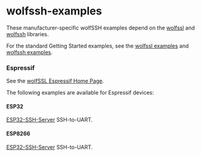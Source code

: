 # wolfssh-examples

These manufacturer-specific wolfSSH examples depend on the [wolfssl](../wolfssl/README.md) 
and [wolfssh](../wolfssh/README.md) libraries.

For the standard Getting Started examples, see the [wolfssl examples](../wolfssl/tree/master/examples) 
and [wolfssh examples](../wolfssh/tree/master/examples).
<br />

### Espressif

See the [wolfSSL Espressif Home Page](https://www.wolfssl.com/espressif/).

The following examples are available for Espressif devices:

#### ESP32

[ESP32-SSH-Server](./Espressif/ESP32/ESP32-SSH-Server/README.md) SSH-to-UART.

#### ESP8266

[ESP32-SSH-Server](./Espressif/ESP8266/ESP8266-SSH-Server/README.md) SSH-to-UART.

